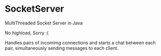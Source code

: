 SocketServer
============

MultiThreaded Socket Server in Java

No highload, Sorry :(

Handles pairs of incomimg connections and starts a chat between each pair, simultaneously sending messages to each client.
